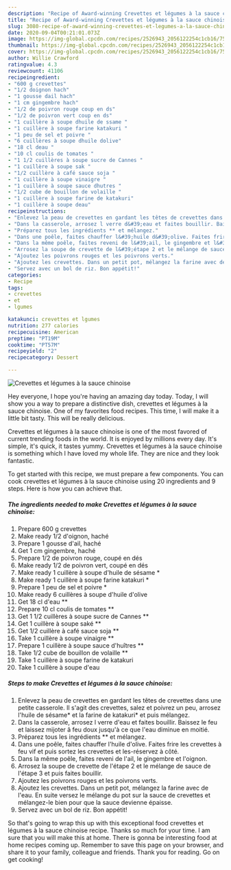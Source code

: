 ```yaml
---
description: "Recipe of Award-winning Crevettes et légumes à la sauce chinoise"
title: "Recipe of Award-winning Crevettes et légumes à la sauce chinoise"
slug: 3080-recipe-of-award-winning-crevettes-et-legumes-a-la-sauce-chinoise
date: 2020-09-04T00:21:01.073Z
image: https://img-global.cpcdn.com/recipes/2526943_2056122254c1cb16/751x532cq70/crevettes-et-legumes-a-la-sauce-chinoise-photo-principale-de-la-recette.jpg
thumbnail: https://img-global.cpcdn.com/recipes/2526943_2056122254c1cb16/751x532cq70/crevettes-et-legumes-a-la-sauce-chinoise-photo-principale-de-la-recette.jpg
cover: https://img-global.cpcdn.com/recipes/2526943_2056122254c1cb16/751x532cq70/crevettes-et-legumes-a-la-sauce-chinoise-photo-principale-de-la-recette.jpg
author: Willie Crawford
ratingvalue: 4.3
reviewcount: 41106
recipeingredient:
- "600 g crevettes"
- "1/2 doignon hach"
- "1 gousse dail hach"
- "1 cm gingembre hach"
- "1/2 de poivron rouge coup en ds"
- "1/2 de poivron vert coup en ds"
- "1 cuillère à soupe dhuile de ssame "
- "1 cuillère à soupe farine katakuri "
- "1 peu de sel et poivre "
- "6 cuillères à soupe dhuile dolive"
- "18 cl deau "
- "10 cl coulis de tomates "
- "1 1/2 cuillères à soupe sucre de Cannes "
- "1 cuillère à soupe sak "
- "1/2 cuillère à café sauce soja "
- "1 cuillère à soupe vinaigre "
- "1 cuillère à soupe sauce dhutres "
- "1/2 cube de bouillon de volaille "
- "1 cuillère à soupe farine de katakuri"
- "1 cuillère à soupe deau"
recipeinstructions:
- "Enlevez la peau de crevettes en gardant les têtes de crevettes dans une petite casserole. Il s&#39;agit des crevettes, salez et poivrez un peu, arrosez l&#39;huile de sésame* et la farine de katakuri* et puis mélangez."
- "Dans la casserole, arrosez l verre d&#39;eau et faites bouillir. Baissez le feu et laissez mijoter â feu doux jusqu&#39;à ce que l&#39;eau diminue en moitié."
- "Préparez tous les ingrédients ** et mélangez."
- "Dans une poêle, faites chauffer l&#39;huile d&#39;olive. Faites frire les crevettes à feu vif et puis sortez les crevettes et les-réservez à côté."
- "Dans la même poêle, faites reveni de l&#39;ail, le gingembre et l&#39;oignon."
- "Arrosez la soupe de crevette de l&#39;étape 2 et le mélange de sauce de l&#39;étape 3 et puis faites bouillir."
- "Ajoutez les poivrons rouges et les poivrons verts."
- "Ajoutez les crevettes. Dans un petit pot, mélangez la farine avec de l&#39;eau. En suite versez le mélange du pot sur la sauce de crevettes et mélangez-le bien pour que la sauce devienne épaisse."
- "Servez avec un bol de riz. Bon appétit!"
categories:
- Recipe
tags:
- crevettes
- et
- lgumes

katakunci: crevettes et lgumes 
nutrition: 277 calories
recipecuisine: American
preptime: "PT19M"
cooktime: "PT57M"
recipeyield: "2"
recipecategory: Dessert

---
```



![Crevettes et légumes à la sauce chinoise](https://img-global.cpcdn.com/recipes/2526943_2056122254c1cb16/751x532cq70/crevettes-et-legumes-a-la-sauce-chinoise-photo-principale-de-la-recette.jpg)

Hey everyone, I hope you're having an amazing day today. Today, I will show you a way to prepare a distinctive dish, crevettes et légumes à la sauce chinoise. One of my favorites food recipes. This time, I will make it a little bit tasty. This will be really delicious.

Crevettes et légumes à la sauce chinoise is one of the most favored of current trending foods in the world. It is enjoyed by millions every day. It's simple, it's quick, it tastes yummy. Crevettes et légumes à la sauce chinoise is something which I have loved my whole life. They are nice and they look fantastic.




To get started with this recipe, we must prepare a few components. You can cook crevettes et légumes à la sauce chinoise using 20 ingredients and 9 steps. Here is how you can achieve that.

<!--inarticleads1-->

##### The ingredients needed to make Crevettes et légumes à la sauce chinoise:

1. Prepare 600 g crevettes
1. Make ready 1/2 d&#39;oignon, haché
1. Prepare 1 gousse d&#39;ail, haché
1. Get 1 cm gingembre, haché
1. Prepare 1/2 de poivron rouge, coupé en dés
1. Make ready 1/2 de poivron vert, coupé en dés
1. Make ready 1 cuillère à soupe d&#39;huile de sésame *
1. Make ready 1 cuillère à soupe farine katakuri *
1. Prepare 1 peu de sel et poivre *
1. Make ready 6 cuillères à soupe d&#39;huile d&#39;olive
1. Get 18 cl d&#39;eau **
1. Prepare 10 cl coulis de tomates **
1. Get 1 1/2 cuillères à soupe sucre de Cannes **
1. Get 1 cuillère à soupe saké **
1. Get 1/2 cuillère à café sauce soja **
1. Take 1 cuillère à soupe vinaigre **
1. Prepare 1 cuillère à soupe sauce d&#39;huîtres **
1. Take 1/2 cube de bouillon de volaille **
1. Take 1 cuillère à soupe farine de katakuri
1. Take 1 cuillère à soupe d&#39;eau




<!--inarticleads2-->

##### Steps to make Crevettes et légumes à la sauce chinoise:

1. Enlevez la peau de crevettes en gardant les têtes de crevettes dans une petite casserole. Il s&#39;agit des crevettes, salez et poivrez un peu, arrosez l&#39;huile de sésame* et la farine de katakuri* et puis mélangez.
1. Dans la casserole, arrosez l verre d&#39;eau et faites bouillir. Baissez le feu et laissez mijoter â feu doux jusqu&#39;à ce que l&#39;eau diminue en moitié.
1. Préparez tous les ingrédients ** et mélangez.
1. Dans une poêle, faites chauffer l&#39;huile d&#39;olive. Faites frire les crevettes à feu vif et puis sortez les crevettes et les-réservez à côté.
1. Dans la même poêle, faites reveni de l&#39;ail, le gingembre et l&#39;oignon.
1. Arrosez la soupe de crevette de l&#39;étape 2 et le mélange de sauce de l&#39;étape 3 et puis faites bouillir.
1. Ajoutez les poivrons rouges et les poivrons verts.
1. Ajoutez les crevettes. Dans un petit pot, mélangez la farine avec de l&#39;eau. En suite versez le mélange du pot sur la sauce de crevettes et mélangez-le bien pour que la sauce devienne épaisse.
1. Servez avec un bol de riz. Bon appétit!




So that's going to wrap this up with this exceptional food crevettes et légumes à la sauce chinoise recipe. Thanks so much for your time. I am sure that you will make this at home. There is gonna be interesting food at home recipes coming up. Remember to save this page on your browser, and share it to your family, colleague and friends. Thank you for reading. Go on get cooking!
